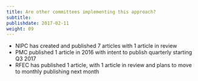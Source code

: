 ```yaml
---
title: Are other committees implementing this approach?
subtitle:
publishdate: 2017-02-11
weight: 09
---
```


* NIPC has created and published 7 articles with 1 article in review
* PMC published 1 article in 2016 with intent to publish quarterly starting Q3 2017
* RFEC has published 1 article, with 1 article in review and plans to move to monthly publishing next month
